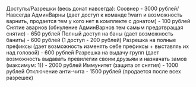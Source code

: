Доступы/Разрешки (весь донат навсегда):
Соовнер - 3000 рублей/Навсегда
АдминВарны (дает доступ к команде !warn и возможность варнить, продается тем у кого нет в комплекте с донатом) - 100 рублей
Снятие аварнов (обнуление АдминВарнов тем самым предотвращая снятие) - 650 рублей
Полный доступ на баны (дает возможность банить) - 600 рублей (1 доступ - 200 рублей)
Разрешка на полные префиксы (дает возможность изменять себе префиксы + выставляь их над головой) - 600 рублей
Разрешка на выдачу групп (дает возможность выдавать превилегии своим друзьям и назначать замов (максимум: 1)) - 2000 рублей
Иммунитет (защита от снятия) - 1000 рублей
Отключение анти-чита - 1500 рублей (продается после всех разрешек)
